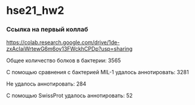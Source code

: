 # hse21_hw2

### Ссылка на первый коллаб
https://colab.research.google.com/drive/1de-zxAcIaiWrtewG6m6oy13FWckhCPDp?usp=sharing

Общее количество болков в бактерии: 3565

С помощью сравнения с бактерией MIL-1 удалось аннотировать: 3281

Не удалось аннотировать: 284

С помощью SwissProt удалось аннотировать: 52

